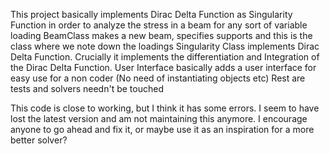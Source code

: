 This project basically implements Dirac Delta Function as Singularity Function in order to analyze the stress in a beam for any sort of variable loading
BeamClass makes a new beam, specifies supports and this is the class where we note down the loadings
Singularity Class implements Dirac Delta Function. Crucially it implements the differentiation and Integration of the Dirac Delta Function.
User Interface basically adds a user interface for easy use for a non coder (No need of instantiating objects etc)
Rest are tests and solvers needn't be touched

This code is close to working, but I think it has some errors. I seem to have lost the latest version and am not maintaining this anymore. I encourage anyone to go ahead and fix it, or maybe use it as an inspiration for a more better solver?
